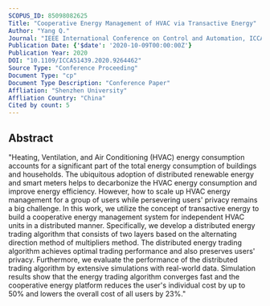 ```yaml
---
SCOPUS_ID: 85098082625
Title: "Cooperative Energy Management of HVAC via Transactive Energy"
Author: "Yang Q."
Journal: "IEEE International Conference on Control and Automation, ICCA"
Publication Date: {'$date': '2020-10-09T00:00:00Z'}
Publication Year: 2020
DOI: "10.1109/ICCA51439.2020.9264462"
Source Type: "Conference Proceeding"
Document Type: "cp"
Document Type Description: "Conference Paper"
Affliation: "Shenzhen University"
Affliation Country: "China"
Cited by count: 5
---
```


## Abstract
"Heating, Ventilation, and Air Conditioning (HVAC) energy consumption accounts for a significant part of the total energy consumption of buildings and households. The ubiquitous adoption of distributed renewable energy and smart meters helps to decarbonize the HVAC energy consumption and improve energy efficiency. However, how to scale up HVAC energy management for a group of users while persevering users' privacy remains a big challenge. In this work, we utilize the concept of transactive energy to build a cooperative energy management system for independent HVAC units in a distributed manner. Specifically, we develop a distributed energy trading algorithm that consists of two layers based on the alternating direction method of multipliers method. The distributed energy trading algorithm achieves optimal trading performance and also preserves users' privacy. Furthermore, we evaluate the performance of the distributed trading algorithm by extensive simulations with real-world data. Simulation results show that the energy trading algorithm converges fast and the cooperative energy platform reduces the user's individual cost by up to 50% and lowers the overall cost of all users by 23%."
